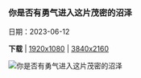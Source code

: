 ### 你是否有勇气进入这片茂密的沼泽

日期：2023-06-12

**下载**  |  [1920x1080](https://cn.bing.com/th?id=OHR.OkefenokeeSwamp_ZH-CN3640203783_1920x1080.jpg)  |  [3840x2160](https://cn.bing.com/th?id=OHR.OkefenokeeSwamp_ZH-CN3640203783_UHD.jpg)

![你是否有勇气进入这片茂密的沼泽](https://cn.bing.com/th?id=OHR.OkefenokeeSwamp_ZH-CN3640203783_1920x1080.jpg "奥克弗诺基沼泽木板路上的西班牙苔藓，佐治亚州，美国 (© Emmer Photo/Alamy)")

